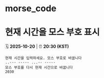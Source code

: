 # morse_code
# 현재 시간을 모스 부호 표시
<!-- MORSE_TIME_START -->
🗓️ **2025-10-20** | ⏰ **20:30 (KST)**

```
현재 시간을 입력하세요. 모스 부호로 바꿉니다
..--- ----- ...-- -----
모스 부호를 다시 현재 시간으로 바꿉니다
2030
```
<!-- MORSE_TIME_END -->
